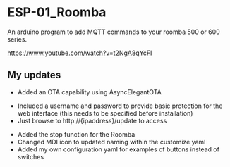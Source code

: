 # ESP-01_Roomba

An arduino program to add MQTT commands to your roomba 500 or 600 series.

https://www.youtube.com/watch?v=t2NgA8qYcFI


## My updates

* Added an OTA capability using AsyncElegantOTA
 - Included a username and password to provide basic protection for the web interface (this needs to be specified before installation)
 - Just browse to http://{ipaddress}/update to access

* Added the stop function for the Roomba
* Changed MDI icon to updated naming within the customize yaml
* Added my own configuration yaml for examples of buttons instead of switches

